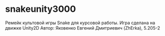 # snakeunity3000
Ремейк культовой игры Snake для курсовой работы. Игра сделана на движке Unity2D Автор: Яковенко Евгений Дмитриевич (ZhErka), 5.205-2
